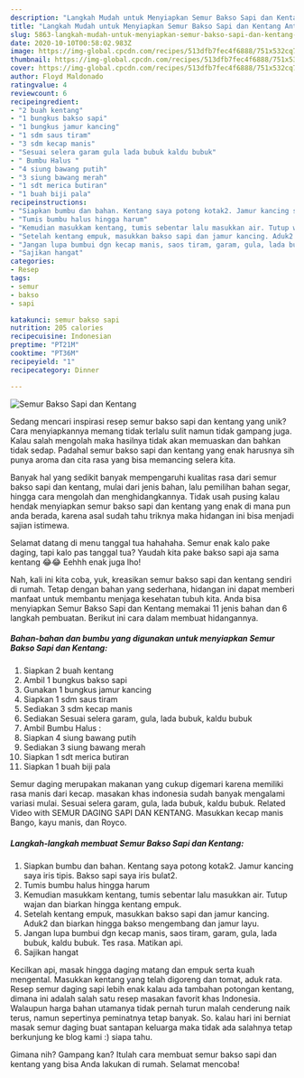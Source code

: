 ```yaml
---
description: "Langkah Mudah untuk Menyiapkan Semur Bakso Sapi dan Kentang Anti Gagal"
title: "Langkah Mudah untuk Menyiapkan Semur Bakso Sapi dan Kentang Anti Gagal"
slug: 5863-langkah-mudah-untuk-menyiapkan-semur-bakso-sapi-dan-kentang-anti-gagal
date: 2020-10-10T00:58:02.983Z
image: https://img-global.cpcdn.com/recipes/513dfb7fec4f6888/751x532cq70/semur-bakso-sapi-dan-kentang-foto-resep-utama.jpg
thumbnail: https://img-global.cpcdn.com/recipes/513dfb7fec4f6888/751x532cq70/semur-bakso-sapi-dan-kentang-foto-resep-utama.jpg
cover: https://img-global.cpcdn.com/recipes/513dfb7fec4f6888/751x532cq70/semur-bakso-sapi-dan-kentang-foto-resep-utama.jpg
author: Floyd Maldonado
ratingvalue: 4
reviewcount: 6
recipeingredient:
- "2 buah kentang"
- "1 bungkus bakso sapi"
- "1 bungkus jamur kancing"
- "1 sdm saus tiram"
- "3 sdm kecap manis"
- "Sesuai selera garam gula lada bubuk kaldu bubuk"
- " Bumbu Halus "
- "4 siung bawang putih"
- "3 siung bawang merah"
- "1 sdt merica butiran"
- "1 buah biji pala"
recipeinstructions:
- "Siapkan bumbu dan bahan. Kentang saya potong kotak2. Jamur kancing saya iris tipis. Bakso sapi saya iris bulat2."
- "Tumis bumbu halus hingga harum"
- "Kemudian masukkam kentang, tumis sebentar lalu masukkan air. Tutup wajan dan biarkan hingga kentang empuk."
- "Setelah kentang empuk, masukkan bakso sapi dan jamur kancing. Aduk2 dan biarkan hingga bakso mengembang dan jamur layu."
- "Jangan lupa bumbui dgn kecap manis, saos tiram, garam, gula, lada bubuk, kaldu bubuk. Tes rasa. Matikan api."
- "Sajikan hangat"
categories:
- Resep
tags:
- semur
- bakso
- sapi

katakunci: semur bakso sapi 
nutrition: 205 calories
recipecuisine: Indonesian
preptime: "PT21M"
cooktime: "PT36M"
recipeyield: "1"
recipecategory: Dinner

---
```



![Semur Bakso Sapi dan Kentang](https://img-global.cpcdn.com/recipes/513dfb7fec4f6888/751x532cq70/semur-bakso-sapi-dan-kentang-foto-resep-utama.jpg)

Sedang mencari inspirasi resep semur bakso sapi dan kentang yang unik? Cara menyiapkannya memang tidak terlalu sulit namun tidak gampang juga. Kalau salah mengolah maka hasilnya tidak akan memuaskan dan bahkan tidak sedap. Padahal semur bakso sapi dan kentang yang enak harusnya sih punya aroma dan cita rasa yang bisa memancing selera kita.

Banyak hal yang sedikit banyak mempengaruhi kualitas rasa dari semur bakso sapi dan kentang, mulai dari jenis bahan, lalu pemilihan bahan segar, hingga cara mengolah dan menghidangkannya. Tidak usah pusing kalau hendak menyiapkan semur bakso sapi dan kentang yang enak di mana pun anda berada, karena asal sudah tahu triknya maka hidangan ini bisa menjadi sajian istimewa.

Selamat datang di menu tanggal tua hahahaha. Semur enak kalo pake daging, tapi kalo pas tanggal tua? Yaudah kita pake bakso sapi aja sama kentang 😂😂 Eehhh enak juga lho!


Nah, kali ini kita coba, yuk, kreasikan semur bakso sapi dan kentang sendiri di rumah. Tetap dengan bahan yang sederhana, hidangan ini dapat memberi manfaat untuk membantu menjaga kesehatan tubuh kita. Anda bisa menyiapkan Semur Bakso Sapi dan Kentang memakai 11 jenis bahan dan 6 langkah pembuatan. Berikut ini cara dalam membuat hidangannya.

<!--inarticleads1-->

##### Bahan-bahan dan bumbu yang digunakan untuk menyiapkan Semur Bakso Sapi dan Kentang:

1. Siapkan 2 buah kentang
1. Ambil 1 bungkus bakso sapi
1. Gunakan 1 bungkus jamur kancing
1. Siapkan 1 sdm saus tiram
1. Sediakan 3 sdm kecap manis
1. Sediakan Sesuai selera garam, gula, lada bubuk, kaldu bubuk
1. Ambil  Bumbu Halus :
1. Siapkan 4 siung bawang putih
1. Sediakan 3 siung bawang merah
1. Siapkan 1 sdt merica butiran
1. Siapkan 1 buah biji pala


Semur daging merupakan makanan yang cukup digemari karena memiliki rasa manis dari kecap. masakan khas indonesia sudah banyak mengalami variasi mulai. Sesuai selera garam, gula, lada bubuk, kaldu bubuk. Related Video with SEMUR DAGING SAPI DAN KENTANG. Masukkan kecap manis Bango, kayu manis, dan Royco. 

<!--inarticleads2-->

##### Langkah-langkah membuat Semur Bakso Sapi dan Kentang:

1. Siapkan bumbu dan bahan. Kentang saya potong kotak2. Jamur kancing saya iris tipis. Bakso sapi saya iris bulat2.
1. Tumis bumbu halus hingga harum
1. Kemudian masukkam kentang, tumis sebentar lalu masukkan air. Tutup wajan dan biarkan hingga kentang empuk.
1. Setelah kentang empuk, masukkan bakso sapi dan jamur kancing. Aduk2 dan biarkan hingga bakso mengembang dan jamur layu.
1. Jangan lupa bumbui dgn kecap manis, saos tiram, garam, gula, lada bubuk, kaldu bubuk. Tes rasa. Matikan api.
1. Sajikan hangat


Kecilkan api, masak hingga daging matang dan empuk serta kuah mengental. Masukkan kentang yang telah digoreng dan tomat, aduk rata. Resep semur daging sapi lebih enak kalau ada tambahan potongan kentang, dimana ini adalah salah satu resep masakan favorit khas Indonesia. Walaupun harga bahan utamanya tidak pernah turun malah cenderung naik terus, namun sepertinya peminatnya tetap banyak. So. kalau hari ini berniat masak semur daging buat santapan keluarga maka tidak ada salahnya tetap berkunjung ke blog kami :) siapa tahu. 

Gimana nih? Gampang kan? Itulah cara membuat semur bakso sapi dan kentang yang bisa Anda lakukan di rumah. Selamat mencoba!
